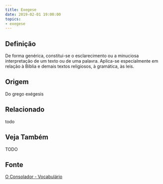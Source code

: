 ```yaml
---
title: Exegese
date: 2019-02-01 19:00:00
topics:
- exegese
---
```


## Definição
De forma genérica, constitui-se o esclarecimento ou a minuciosa interpretação de
um texto ou de uma palavra. Aplica-se especialmente em relação à Bíblia e demais
textos religiosos, à gramática, às leis.

## Origem
Do grego exégesis

## Relacionado
todo

## Veja Também
TODO

## Fonte
[O Consolador - Vocabulário](http://www.oconsolador.com.br/linkfixo/vocabulario/principal.html)



